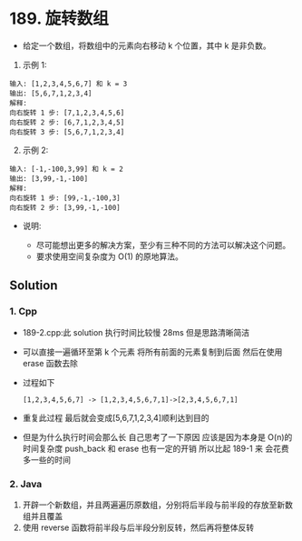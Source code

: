 # 189. 旋转数组

- 给定一个数组，将数组中的元素向右移动 k 个位置，其中 k 是非负数。

1. 示例 1:

```shell
输入: [1,2,3,4,5,6,7] 和 k = 3
输出: [5,6,7,1,2,3,4]
解释:
向右旋转 1 步: [7,1,2,3,4,5,6]
向右旋转 2 步: [6,7,1,2,3,4,5]
向右旋转 3 步: [5,6,7,1,2,3,4]
```

2. 示例 2:

```shell
输入: [-1,-100,3,99] 和 k = 2
输出: [3,99,-1,-100]
解释:
向右旋转 1 步: [99,-1,-100,3]
向右旋转 2 步: [3,99,-1,-100]
```

- 说明:

  - 尽可能想出更多的解决方案，至少有三种不同的方法可以解决这个问题。
  - 要求使用空间复杂度为 O(1) 的原地算法。

## Solution

### 1. Cpp

- 189-2.cpp:此 solution 执行时间比较慢 28ms 但是思路清晰简洁
- 可以直接一遍循环至第 k 个元素 将所有前面的元素复制到后面 然后在使用 erase 函数去除
- 过程如下

  ```shell
  [1,2,3,4,5,6,7] -> [1,2,3,4,5,6,7,1]->[2,3,4,5,6,7,1]
  ```

- 重复此过程 最后就会变成[5,6,7,1,2,3,4]顺利达到目的
- 但是为什么执行时间会那么长 自己思考了一下原因 应该是因为本身是 O(n)的时间复杂度 push_back 和 erase 也有一定的开销 所以比起 189-1 来 会花费多一些的时间

### 2. Java

1. 开辟一个新数组，并且两遍遍历原数组，分别将后半段与前半段的存放至新数组并且覆盖
2. 使用 reverse 函数将前半段与后半段分别反转，然后再将整体反转
